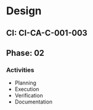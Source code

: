# Design

## CI: CI-CA-C-001-003
## Phase: 02

### Activities
- Planning
- Execution
- Verification
- Documentation
